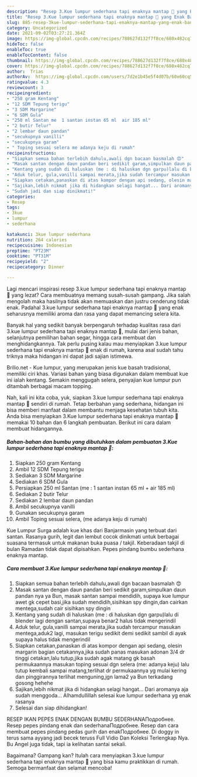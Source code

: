```yaml
---
description: "Resep 3.Kue lumpur sederhana tapi enaknya mantap 🥰 yang Enak Banget"
title: "Resep 3.Kue lumpur sederhana tapi enaknya mantap 🥰 yang Enak Banget"
slug: 885-resep-3kue-lumpur-sederhana-tapi-enaknya-mantap-yang-enak-banget
category: Uncategorized
date: 2021-09-02T03:27:21.364Z
image: https://img-global.cpcdn.com/recipes/788627d132f7f8ce/680x482cq70/3kue-lumpur-sederhana-tapi-enaknya-mantap-foto-resep-utama.jpg
hideToc: false
enableToc: true
enableTocContent: false
thumbnail: https://img-global.cpcdn.com/recipes/788627d132f7f8ce/680x482cq70/3kue-lumpur-sederhana-tapi-enaknya-mantap-foto-resep-utama.jpg
cover: https://img-global.cpcdn.com/recipes/788627d132f7f8ce/680x482cq70/3kue-lumpur-sederhana-tapi-enaknya-mantap-foto-resep-utama.jpg
author:  Trias
authorAv:  https://img-global.cpcdn.com/users/7d2e1b45e5f4d07b/60x60cq50/avatar.jpg
ratingvalue: 4.3
reviewcount: 3
recipeingredient:
- "250 gram Kentang"
- "12 SDM Tepung terigu"
- "3 SDM Margarine"
- "6 SDM Gula"
- "250 ml Santan me  1 santan instan 65 ml  air 185 ml"
- "2 butir Telur"
- "2 lembar daun pandan"
- "secukupnya vanilli"
- "secukupnya garam"
- " Toping sesuai selera me adanya keju di rumah"
recipeinstructions:
- "Siapkan semua bahan terlebih dahulu,awali dgn bacaan basmalah 😍"
- "Masak santan dengan daun pandan beri sedikit garam,simpulkan daun pandan nya ya Bun, masak santan sampai mendidih, supaya kue lumpur awet gk cepet basi,jika sudah mendidih,sisihkan spy dingin,dan cairkan mentega,sudah cair sisihkan spy dingin"
- "Kentang yang sudah di haluskan (me : di haluskan dgn garpu)lalu di blender lagi dengan santan,supaya benar2 halus tidak mengerindil"
- "Aduk telur, gula,vanilli sampai merata,jika sudah tercampur masukan mentega,aduk2 lagi, masukan terigu sedikit demi sedikit sambil di ayak supaya halus tidak mengerindil"
- "Siapkan cetakan,panaskan di atas kompor dengan api sedang, olesin margarin bagian cetakannya,jika sudah panas masukan adonan 3/4 dr tinggi cetakan,lalu tutup,jika sudah agak matang gk basah permukaannya masukan toping sesuai dgn selera (me: adanya keju) lalu tutup kembali sampai matang,terlihat dr permukaannya yg mulai kering dan pinggirannya terlihat menguning,jgn lama2 ya Bun terkadang gosong hehehe"
- "Sajikan,lebih nikmat jika di hidangkan selagi hangat... Dari aromanya aja sudah menggoda... Alhamdullillah selesai kue lumpur sederhana yg enak rasanya"
- "Sudah jadi dan siap dinikmati!"
categories:
- Resep
tags:
- 3kue
- lumpur
- sederhana

katakunci: 3kue lumpur sederhana 
nutrition: 264 calories
recipecuisine: Indonesian
preptime: "PT23M"
cooktime: "PT31M"
recipeyield: "2"
recipecategory: Dinner

---
```



Lagi mencari inspirasi resep 3.kue lumpur sederhana tapi enaknya mantap 🥰 yang lezat? Cara membuatnya memang susah-susah gampang. Jika salah mengolah maka hasilnya tidak akan memuaskan dan justru cenderung tidak enak. Padahal 3.kue lumpur sederhana tapi enaknya mantap 🥰 yang enak seharusnya memiliki aroma dan rasa yang dapat memancing selera kita.


Banyak hal yang sedikit banyak berpengaruh terhadap kualitas rasa dari 3.kue lumpur sederhana tapi enaknya mantap 🥰, mulai dari jenis bahan, selanjutnya pemilihan bahan segar, hingga cara membuat dan menghidangkannya. Tak perlu pusing kalau mau menyiapkan 3.kue lumpur sederhana tapi enaknya mantap 🥰 enak di rumah, karena asal sudah tahu triknya maka hidangan ini dapat jadi sajian istimewa.

Brilio.net - Kue lumpur, yang merupakan jenis kue basah tradisional, memiliki ciri khas. Variasi bahan yang biasa digunakan dalam membuat kue ini ialah kentang. Semakin menggugah selera, penyajian kue lumpur pun ditambah berbagai macam topping.


Nah, kali ini kita coba, yuk, siapkan 3.kue lumpur sederhana tapi enaknya mantap 🥰 sendiri di rumah. Tetap berbahan yang sederhana, hidangan ini bisa memberi manfaat dalam membantu menjaga kesehatan tubuh kita. Anda bisa menyiapkan 3.Kue lumpur sederhana tapi enaknya mantap 🥰 memakai 10 bahan dan 6 langkah pembuatan. Berikut ini cara dalam membuat hidangannya.

<!--inarticleads1-->

##### Bahan-bahan dan bumbu yang dibutuhkan dalam pembuatan 3.Kue lumpur sederhana tapi enaknya mantap 🥰:

1. Siapkan 250 gram Kentang
1. Ambil 12 SDM Tepung terigu
1. Sediakan 3 SDM Margarine
1. Sediakan 6 SDM Gula
1. Persiapkan 250 ml Santan (me : 1 santan instan 65 ml + air 185 ml)
1. Sediakan 2 butir Telur
1. Sediakan 2 lembar daun pandan
1. Ambil secukupnya vanilli
1. Gunakan secukupnya garam
1. Ambil  Toping sesuai selera, (me adanya keju di rumah)


Kue Lumpur Surga adalah kue khas dari Banjarmasin yang terbuat dari santan. Rasanya gurih, legit dan lembut cocok dinikmati untuk berbagai suasana termasuk untuk makanan buka puasa / takjil. Keberadaan takjil di bulan Ramadan tidak dapat dipisahkan. Pepes pindang bumbu sederhana enaknya mantap. 

<!--inarticleads2-->

##### Cara membuat 3.Kue lumpur sederhana tapi enaknya mantap 🥰:

1. Siapkan semua bahan terlebih dahulu,awali dgn bacaan basmalah 😍
1. Masak santan dengan daun pandan beri sedikit garam,simpulkan daun pandan nya ya Bun, masak santan sampai mendidih, supaya kue lumpur awet gk cepet basi,jika sudah mendidih,sisihkan spy dingin,dan cairkan mentega,sudah cair sisihkan spy dingin
1. Kentang yang sudah di haluskan (me : di haluskan dgn garpu)lalu di blender lagi dengan santan,supaya benar2 halus tidak mengerindil
1. Aduk telur, gula,vanilli sampai merata,jika sudah tercampur masukan mentega,aduk2 lagi, masukan terigu sedikit demi sedikit sambil di ayak supaya halus tidak mengerindil
1. Siapkan cetakan,panaskan di atas kompor dengan api sedang, olesin margarin bagian cetakannya,jika sudah panas masukan adonan 3/4 dr tinggi cetakan,lalu tutup,jika sudah agak matang gk basah permukaannya masukan toping sesuai dgn selera (me: adanya keju) lalu tutup kembali sampai matang,terlihat dr permukaannya yg mulai kering dan pinggirannya terlihat menguning,jgn lama2 ya Bun terkadang gosong hehehe
1. Sajikan,lebih nikmat jika di hidangkan selagi hangat... Dari aromanya aja sudah menggoda... Alhamdullillah selesai kue lumpur sederhana yg enak rasanya
1. Selesai dan siap dihidangkan!

RESEP IKAN PEPES ENAK DENGAN BUMBU SEDERHANAПодробнее. Resep pepes pindang enak dan sederhanaПодробнее. Resep dan cara membuat pepes pindang pedas gurih dan enakПодробнее. Di doggy in terus sama ayyang jadi becek teruss Full Vidio Dan Koleksi Terlengkap Nya. Bu Angel juga tidak, tapi ia kelihatan santai sekali. 

Bagaimana? Gampang kan? Itulah cara menyiapkan 3.kue lumpur sederhana tapi enaknya mantap 🥰 yang bisa kamu praktikkan di rumah. Semoga bermanfaat dan selamat mencoba!

